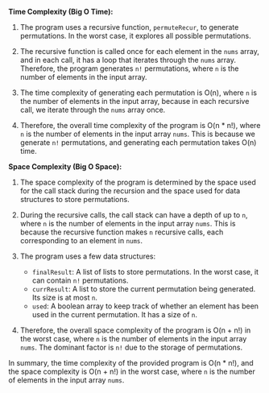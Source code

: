 **Time Complexity (Big O Time):**

1. The program uses a recursive function, `permuteRecur`, to generate permutations. In the worst case, it explores all possible permutations.

2. The recursive function is called once for each element in the `nums` array, and in each call, it has a loop that iterates through the `nums` array. Therefore, the program generates `n!` permutations, where `n` is the number of elements in the input array.

3. The time complexity of generating each permutation is O(n), where `n` is the number of elements in the input array, because in each recursive call, we iterate through the `nums` array once.

4. Therefore, the overall time complexity of the program is O(n * n!), where `n` is the number of elements in the input array `nums`. This is because we generate `n!` permutations, and generating each permutation takes O(n) time.

**Space Complexity (Big O Space):**

1. The space complexity of the program is determined by the space used for the call stack during the recursion and the space used for data structures to store permutations.

2. During the recursive calls, the call stack can have a depth of up to `n`, where `n` is the number of elements in the input array `nums`. This is because the recursive function makes `n` recursive calls, each corresponding to an element in `nums`.

3. The program uses a few data structures:
   - `finalResult`: A list of lists to store permutations. In the worst case, it can contain `n!` permutations.
   - `currResult`: A list to store the current permutation being generated. Its size is at most `n`.
   - `used`: A boolean array to keep track of whether an element has been used in the current permutation. It has a size of `n`.

4. Therefore, the overall space complexity of the program is O(n + n!) in the worst case, where `n` is the number of elements in the input array `nums`. The dominant factor is `n!` due to the storage of permutations.

In summary, the time complexity of the provided program is O(n * n!), and the space complexity is O(n + n!) in the worst case, where `n` is the number of elements in the input array `nums`.
